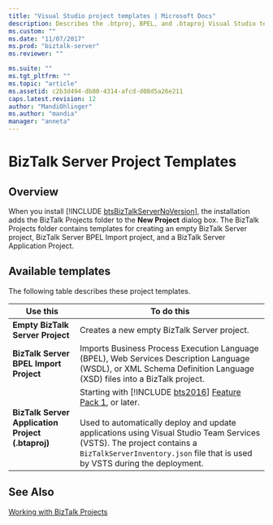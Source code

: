 ```yaml
---
title: "Visual Studio project templates | Microsoft Docs"
description: Describes the .btproj, BPEL, and .btaproj Visual Studio templates used by BizTalk Server
ms.custom: ""
ms.date: "11/07/2017"
ms.prod: "biztalk-server"
ms.reviewer: ""

ms.suite: ""
ms.tgt_pltfrm: ""
ms.topic: "article"
ms.assetid: c2b3d494-db80-4314-afcd-d08d5a26e211
caps.latest.revision: 12
author: "MandiOhlinger"
ms.author: "mandia"
manager: "anneta"
---
```

# BizTalk Server Project Templates

## Overview
When you install [!INCLUDE [btsBizTalkServerNoVersion](../includes/btsbiztalkservernoversion-md.md)], the installation adds the BizTalk Projects folder to the <strong>New Project</strong> dialog box. The BizTalk Projects folder contains templates for creating an empty BizTalk Server project, BizTalk Server BPEL Import project, and a BizTalk Server Application Project.

## Available templates
The following table describes these project templates.  


|                            Use this                            |                                                                                                                                                                   To do this                                                                                                                                                                    |
|----------------------------------------------------------------|-------------------------------------------------------------------------------------------------------------------------------------------------------------------------------------------------------------------------------------------------------------------------------------------------------------------------------------------------|
|         <strong>Empty BizTalk Server Project</strong>          |                                                                                                                                                   Creates a new empty BizTalk Server project.                                                                                                                                                   |
|      <strong>BizTalk Server BPEL Import Project</strong>       |                                                                                       Imports Business Process Execution Language (BPEL), Web Services Description Language (WSDL), or XML Schema Definition Language (XSD) files into a BizTalk project.                                                                                       |
| <strong>BizTalk Server Application Project (.btaproj)</strong> | Starting with [!INCLUDE [bts2016](../includes/bts2016-md.md)] [Feature Pack 1](../core/configure-the-feature-pack.md), or later. <br/><br/>Used to automatically deploy and update applications using Visual Studio Team Services (VSTS). The project contains a `BizTalkServerInventory.json` file that is used by VSTS during the deployment. |

## See Also  
 [Working with BizTalk Projects](../core/working-with-biztalk-projects.md)
